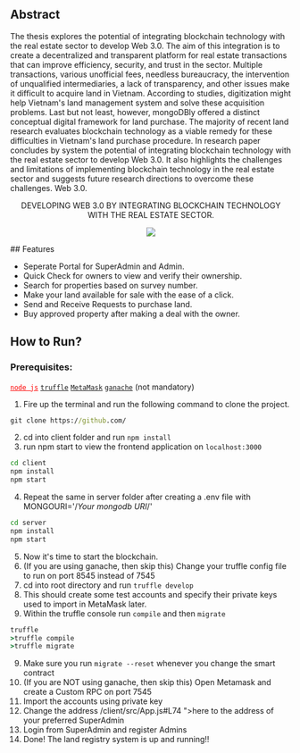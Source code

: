 ## Abstract
The thesis explores the potential of integrating blockchain technology with the real estate 
sector to develop Web 3.0. The aim of this integration is to create a decentralized and 
transparent platform for real estate transactions that can improve efficiency, security, and trust 
in the sector. Multiple transactions, various unofficial fees, needless bureaucracy, the 
intervention of unqualified intermediaries, a lack of transparency, and other issues make it 
difficult to acquire land in Vietnam. According to studies, digitization might help Vietnam's 
land management system and solve these acquisition problems. Last but not least, however, 
mongoDBly offered a distinct conceptual digital framework for land purchase. The majority 
of recent land research evaluates blockchain technology as a viable remedy for these 
difficulties in Vietnam's land purchase procedure. In research paper concludes by system the 
potential of integrating blockchain technology with the real estate sector to develop Web 3.0. 
It also highlights the challenges and limitations of implementing blockchain technology in the 
real estate sector and suggests future research directions to overcome these challenges.
Web 3.0.
<p align="center">DEVELOPING WEB 3.0 BY INTEGRATING BLOCKCHAIN TECHNOLOGY WITH THE REAL ESTATE SECTOR.
</p>
<p align="center">
   <img src="https://i.ibb.co/yfGgNxr/web3-0.png">
</p>
## Features

- Seperate Portal for SuperAdmin and Admin.
- Quick Check for owners to view and verify their ownership.
- Search for properties based on survey number.
- Make your land available for sale with the ease of a click.
- Send and Receive Requests to purchase land.
- Buy approved property after making a deal with the owner.

## How to Run?

### Prerequisites:

<a style="color: red !important" href="https://nodejs.org/en/download/">`node js`</a>
<a href="https://www.trufflesuite.com/docs/truffle/getting-started/installation">`truffle`</a>
<a href="https://metamask.io/download">`MetaMask`</a>
<a href="https://www.trufflesuite.com/docs/truffle/getting-started/installation">`ganache`</a> (not mandatory)

1. Fire up the terminal and run the following command to clone the project.
```cmd
git clone https://github.com/
```
2. cd into client folder and run `npm install`
3. run npm start to view the frontend application on `localhost:3000`
```cmd
cd client
npm install
npm start
```
4. Repeat the same in server folder after creating a .env file with MONGOURI='/*Your mongodb URI*/'
```cmd
cd server
npm install
npm start
```
5. Now it's time to start the blockchain.
6. (If you are using ganache, then skip this) Change your truffle config file to run on port 8545 instead of 7545
7. cd into root directory and run `truffle develop`
8. This should create some test accounts and specify their private keys used to import in MetaMask later.
9. Within the truffle console run `compile` and then `migrate`
```cmd
truffle
>truffle compile
>truffle migrate
```
9. Make sure you run `migrate --reset` whenever you change the smart contract
10. (If you are NOT using ganache, then skip this) Open Metamask and create a Custom RPC on port 7545
11. Import the accounts using private key
12. Change the address /client/src/App.js#L74 ">here</a> to the address of your preferred SuperAdmin
13. Login from SuperAdmin and register Admins
14. Done! The land registry system is up and running!!
